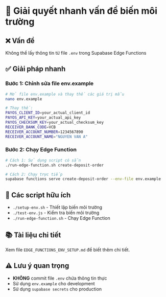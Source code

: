 # 🚀 Giải quyết nhanh vấn đề biến môi trường

## ❌ Vấn đề
Không thể lấy thông tin từ file `.env` trong Supabase Edge Functions

## ✅ Giải pháp nhanh

### Bước 1: Chỉnh sửa file env.example
```bash
# Mở file env.example và thay thế các giá trị mẫu
nano env.example

# Thay thế:
PAYOS_CLIENT_ID=your_actual_client_id
PAYOS_API_KEY=your_actual_api_key
PAYOS_CHECKSUM_KEY=your_actual_checksum_key
RECEIVER_BANK_CODE=VCB
RECEIVER_ACCOUNT_NUMBER=1234567890
RECEIVER_ACCOUNT_NAME="NGUYEN VAN A"
```

### Bước 2: Chạy Edge Function
```bash
# Cách 1: Sử dụng script có sẵn
./run-edge-function.sh create-deposit-order

# Cách 2: Chạy trực tiếp
supabase functions serve create-deposit-order --env-file env.example
```

## 🔧 Các script hữu ích

- `./setup-env.sh` - Thiết lập biến môi trường
- `./test-env.js` - Kiểm tra biến môi trường
- `./run-edge-function.sh` - Chạy Edge Function

## 📚 Tài liệu chi tiết
Xem file `EDGE_FUNCTIONS_ENV_SETUP.md` để biết thêm chi tiết.

## ⚠️ Lưu ý quan trọng
- **KHÔNG** commit file `.env` chứa thông tin thực
- Sử dụng `env.example` cho development
- Sử dụng `supabase secrets` cho production
